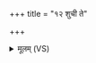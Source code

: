 +++
title = "१२ शुची ते"

+++
<details><summary>मूलम् (VS)</summary>

शुची॑ ते च॒क्रेया॒त्या व्या॒नो अ॑क्ष॒ आह॑तः। अनो॑ मन॒स्मयं॑ सू॒र्यारो॑हत्प्रय॒ती पति॑म्॥
</details>